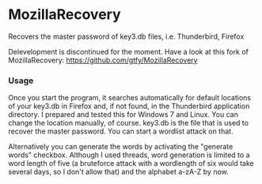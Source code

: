 MozillaRecovery
===============

Recovers the master password of key3.db files, i.e. Thunderbird, Firefox

Delevelopment is discontinued for the moment. Have a look at this fork of MozillaRecovery:
https://github.com/gtfy/MozillaRecovery

### Usage

Once you start the program, it searches automatically for default locations of your key3.db in Firefox and, if not found, in the Thunderbird application directory. I prepared and tested this for Windows 7 and Linux. You can change the location manually, of course. key3.db is the file that is used to recover the master password. You can start a wordlist attack on that. 

Alternatively you can generate the words by activating the "generate words" checkbox. Although I used threads, word generation is limited to a word length of five (a bruteforce attack with a wordlength of six would take several days, so I don't allow that) and the alphabet a-zA-Z by now.
